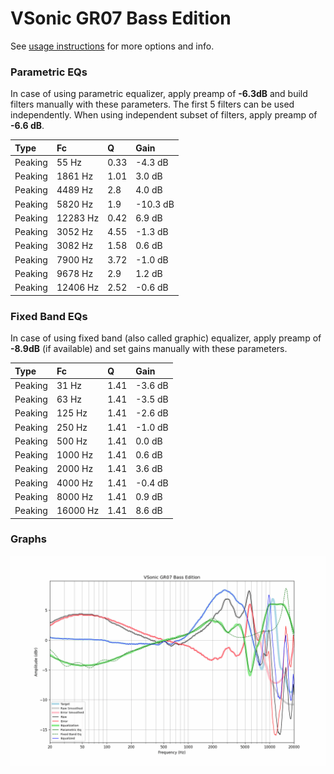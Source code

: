 # VSonic GR07 Bass Edition
See [usage instructions](https://github.com/jaakkopasanen/AutoEq#usage) for more options and info.

### Parametric EQs
In case of using parametric equalizer, apply preamp of **-6.3dB** and build filters manually
with these parameters. The first 5 filters can be used independently.
When using independent subset of filters, apply preamp of **-6.6 dB**.

| Type    | Fc       |    Q | Gain     |
|:--------|:---------|:-----|:---------|
| Peaking | 55 Hz    | 0.33 | -4.3 dB  |
| Peaking | 1861 Hz  | 1.01 | 3.0 dB   |
| Peaking | 4489 Hz  | 2.8  | 4.0 dB   |
| Peaking | 5820 Hz  | 1.9  | -10.3 dB |
| Peaking | 12283 Hz | 0.42 | 6.9 dB   |
| Peaking | 3052 Hz  | 4.55 | -1.3 dB  |
| Peaking | 3082 Hz  | 1.58 | 0.6 dB   |
| Peaking | 7900 Hz  | 3.72 | -1.0 dB  |
| Peaking | 9678 Hz  | 2.9  | 1.2 dB   |
| Peaking | 12406 Hz | 2.52 | -0.6 dB  |

### Fixed Band EQs
In case of using fixed band (also called graphic) equalizer, apply preamp of **-8.9dB**
(if available) and set gains manually with these parameters.

| Type    | Fc       |    Q | Gain    |
|:--------|:---------|:-----|:--------|
| Peaking | 31 Hz    | 1.41 | -3.6 dB |
| Peaking | 63 Hz    | 1.41 | -3.5 dB |
| Peaking | 125 Hz   | 1.41 | -2.6 dB |
| Peaking | 250 Hz   | 1.41 | -1.0 dB |
| Peaking | 500 Hz   | 1.41 | 0.0 dB  |
| Peaking | 1000 Hz  | 1.41 | 0.6 dB  |
| Peaking | 2000 Hz  | 1.41 | 3.6 dB  |
| Peaking | 4000 Hz  | 1.41 | -0.4 dB |
| Peaking | 8000 Hz  | 1.41 | 0.9 dB  |
| Peaking | 16000 Hz | 1.41 | 8.6 dB  |

### Graphs
![](./VSonic%20GR07%20Bass%20Edition.png)